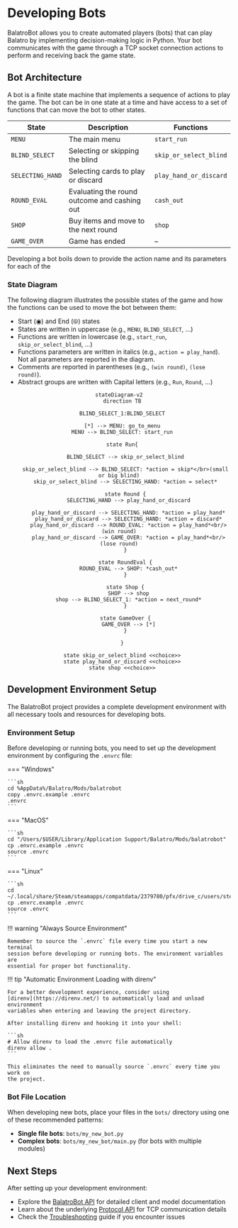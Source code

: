 # Developing Bots

BalatroBot allows you to create automated players (bots) that can play Balatro by implementing decision-making logic in Python. Your bot communicates with the game through a TCP socket connection actions to perform and receiving back the game state.

## Bot Architecture

A bot is a finite state machine that implements a sequence of actions to play the game.
The bot can be in one state at a time and have access to a set of functions that can move the bot to other states.

| **State**        | **Description**                              | **Functions**          |
| ---------------- | -------------------------------------------- | ---------------------- |
| `MENU`           | The main menu                                | `start_run`            |
| `BLIND_SELECT`   | Selecting or skipping the blind              | `skip_or_select_blind` |
| `SELECTING_HAND` | Selecting cards to play or discard           | `play_hand_or_discard` |
| `ROUND_EVAL`     | Evaluating the round outcome and cashing out | `cash_out`             |
| `SHOP`           | Buy items and move to the next round         | `shop`                 |
| `GAME_OVER`      | Game has ended                               | –                      |

Developing a bot boils down to provide the action name and its parameters for each of the

### State Diagram

The following diagram illustrates the possible states of the game and how the functions can be used to move the bot between them:

- Start (◉) and End (⦾) states
- States are written in uppercase (e.g., `MENU`, `BLIND_SELECT`, ...)
- Functions are written in lowercase (e.g., `start_run`, `skip_or_select_blind`, ...)
- Functions parameters are written in italics (e.g., `action = play_hand`). Not all parameters are reported in the diagram.
- Comments are reported in parentheses (e.g., `(win round)`, `(lose round)`).
- Abstract groups are written with Capital letters (e.g., `Run`, `Round`, ...)

<div style="text-align: center">

```mermaid
stateDiagram-v2
  direction TB

  BLIND_SELECT_1:BLIND_SELECT

  [*] --> MENU: go_to_menu
  MENU --> BLIND_SELECT: start_run

  state Run{

    BLIND_SELECT --> skip_or_select_blind

    skip_or_select_blind --> BLIND_SELECT: *action = skip*</br>(small or big blind)
    skip_or_select_blind --> SELECTING_HAND: *action = select*

    state Round {
      SELECTING_HAND --> play_hand_or_discard

      play_hand_or_discard --> SELECTING_HAND: *action = play_hand*
      play_hand_or_discard --> SELECTING_HAND: *action = discard*
      play_hand_or_discard --> ROUND_EVAL: *action = play_hand*<br/>(win round)
      play_hand_or_discard --> GAME_OVER: *action = play_hand*<br/>(lose round)
    }

    state RoundEval {
      ROUND_EVAL --> SHOP: *cash_out*
    }

    state Shop {
      SHOP --> shop
      shop --> BLIND_SELECT_1: *action = next_round*
    }

    state GameOver {
      GAME_OVER --> [*]
    }

  }

  state skip_or_select_blind <<choice>>
  state play_hand_or_discard <<choice>>
  state shop <<choice>>
```

</div>

## Development Environment Setup

The BalatroBot project provides a complete development environment with all necessary tools and resources for developing bots.

### Environment Setup

Before developing or running bots, you need to set up the development environment by configuring the `.envrc` file:

=== "Windows"

    ```sh
    cd %AppData%/Balatro/Mods/balatrobot
    copy .envrc.example .envrc
    .envrc
    ```

=== "MacOS"

    ```sh
    cd "/Users/$USER/Library/Application Support/Balatro/Mods/balatrobot"
    cp .envrc.example .envrc
    source .envrc
    ```

=== "Linux"

    ```sh
    cd ~/.local/share/Steam/steamapps/compatdata/2379780/pfx/drive_c/users/steamuser/AppData/Roaming/Balatro/Mods/balatrobot
    cp .envrc.example .envrc
    source .envrc
    ```

!!! warning "Always Source Environment"

    Remember to source the `.envrc` file every time you start a new terminal
    session before developing or running bots. The environment variables are
    essential for proper bot functionality.

!!! tip "Automatic Environment Loading with direnv"

    For a better development experience, consider using
    [direnv](https://direnv.net/) to automatically load and unload environment
    variables when entering and leaving the project directory.

    After installing direnv and hooking it into your shell:

    ```sh
    # Allow direnv to load the .envrc file automatically
    direnv allow .
    ```

    This eliminates the need to manually source `.envrc` every time you work on
    the project.

### Bot File Location

When developing new bots, place your files in the `bots/` directory using one of these recommended patterns:

- **Single file bots**: `bots/my_new_bot.py`
- **Complex bots**: `bots/my_new_bot/main.py` (for bots with multiple modules)

## Next Steps

After setting up your development environment:

- Explore the [BalatroBot API](balatrobot-api.md) for detailed client and model documentation
- Learn about the underlying [Protocol API](protocol-api.md) for TCP communication details
- Check the [Troubleshooting](troubleshooting.md) guide if you encounter issues

